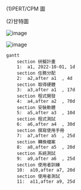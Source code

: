 (1)PERT/CPM 圖



(2)甘特圖

![image](https://user-images.githubusercontent.com/113968695/193862312-6f728afc-f464-4a0b-93f8-6f3a337ceefd.png)

![image](https://user-images.githubusercontent.com/113968695/193862398-11e66b2a-eada-487c-b0fe-048a75a95194.png)

```mermaid
gantt
    section 研擬計畫
    1:  a1, 2022-10-01, 1d
    section 任務分配
    2:  a2,after a1  , 4d
    section 取得硬體
    3:  a3,after a1  , 17d
    section 程式開發
    4:  a4,after a2  , 70d 
    section 安裝軟體
    5:  a5,after a3  , 10d
    section 程式測試
    6:  a6,after a4  , 30d
    section 撰寫使用手冊
    7:  a7,after a5  , 25d
    section 轉換檔案
    8:  a8,after a5  , 20d
    section 系統測試
    9:  a9,after a6  , 25d
    section 使用者訓練
    10:  a10,after a7, 20d
    section 使用者測試
    11:  a11,after a9, 25d
```



